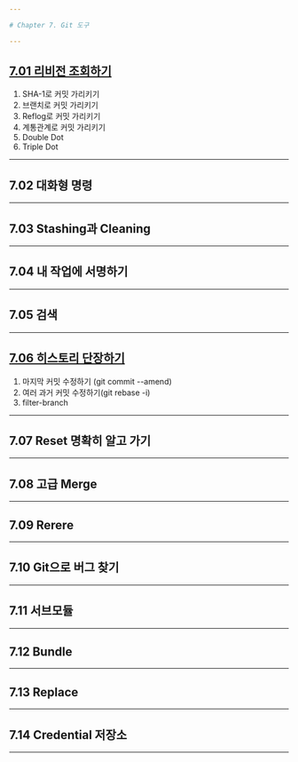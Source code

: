 ```yaml
---

# Chapter 7. Git 도구

---
```


## <a href="7.01 리비전 조회하기.md" target="_blank">7.01 리비전 조회하기</a>
1) SHA-1로 커밋 가리키기
2) 브랜치로 커밋 가리키기
3) Reflog로 커밋 가리키기
4) 계통관계로 커밋 가리키기
5) Double Dot
6) Triple Dot

---

## 7.02 대화형 명령

---

## 7.03 Stashing과 Cleaning

---

## 7.04 내 작업에 서명하기

---

## 7.05 검색

---

## <a href="7.06 히스토리 단장하기.md" target="_blank">7.06 히스토리 단장하기</a>
1) 마지막 커밋 수정하기 (git commit --amend)
2) 여러 과거 커밋 수정하기(git rebase -i)
3) filter-branch

---

## 7.07 Reset 명확히 알고 가기

---

## 7.08 고급 Merge

---

## 7.09 Rerere

---

## 7.10 Git으로 버그 찾기

---

## 7.11 서브모듈

---

## 7.12 Bundle

---

## 7.13 Replace

---

## 7.14 Credential 저장소

---

